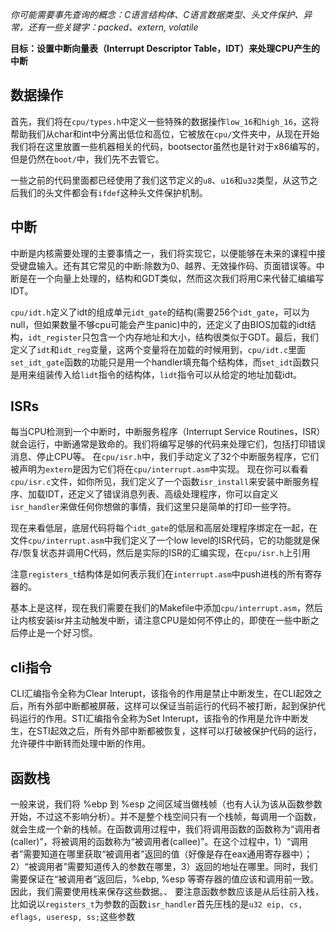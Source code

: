 *你可能需要事先查询的概念：C语言结构体、C语言数据类型、头文件保护、异常，还有一些关键字：packed、extern, volatile*

**目标：设置中断向量表（Interrupt Descriptor Table，IDT）来处理CPU产生的中断**

数据操作
----------

首先，我们将在`cpu/types.h`中定义一些特殊的数据操作`low_16`和`high_16`，这将帮助我们从char和int中分离出低位和高位，它被放在`cpu/`文件夹中，从现在开始我们将在这里放置一些机器相关的代码，bootsector虽然也是针对于x86编写的，但是仍然在`boot/`中，我们先不去管它。

一些之前的代码里面都已经使用了我们这节定义的`u8`、`u16`和`u32`类型，从这节之后我们的头文件都会有`ifdef`这种头文件保护机制。


中断
----------

中断是内核需要处理的主要事情之一，我们将实现它，以便能够在未来的课程中接受键盘输入。还有其它常见的中断:除数为0、越界、无效操作码、页面错误等。中断是在一个向量上处理的，结构和GDT类似，然而这次我们将用C来代替汇编编写IDT。


`cpu/idt.h`定义了idt的组成单元`idt_gate`的结构(需要256个`idt_gate`，可以为null，但如果数量不够cpu可能会产生panic)中的，还定义了由BIOS加载的idt结构，`idt_register`只包含一个内存地址和大小，结构很类似于GDT。最后，我们定义了`idt`和`idt_reg`变量，这两个变量将在加载的时候用到，`cpu/idt.c`里面`set_idt_gate`函数的功能只是用一个handler填充每个结构体，而`set_idt`函数只是用来组装传入给`lidt`指令的结构体，`lidt`指令可以从给定的地址加载idt。

ISRs
----

每当CPU检测到一个中断时，中断服务程序（Interrupt Service Routines，ISR）就会运行，中断通常是致命的。我们将编写足够的代码来处理它们，包括打印错误消息、停止CPU等。
在`cpu/isr.h`中，我们手动定义了32个中断服务程序，它们被声明为`extern`是因为它们将在`cpu/interrupt.asm`中实现。
现在你可以看看`cpu/isr.c`文件，如你所见，我们定义了一个函数`isr_install`来安装中断服务程序、加载IDT，还定义了错误消息列表、高级处理程序，你可以自定义`isr_handler`来做任何你想做的事情，我们这里只是简单的打印一些字符。

现在来看低层，底层代码将每个`idt_gate`的低层和高层处理程序绑定在一起，在文件`cpu/interrupt.asm`中我们定义了一个low level的ISR代码，它的功能就是保存/恢复状态并调用C代码，然后是实际的ISR的汇编实现，在`cpu/isr.h`上引用

注意`registers_t`结构体是如何表示我们在`interrupt.asm`中push进栈的所有寄存器的。

基本上是这样，现在我们需要在我们的Makefile中添加`cpu/interrupt.asm`，然后让内核安装isr并主动触发中断，请注意CPU是如何不停止的，即使在一些中断之后停止是一个好习惯。


cli指令
----
CLI汇编指令全称为Clear Interupt，该指令的作用是禁止中断发生，在CLI起效之后，所有外部中断都被屏蔽，这样可以保证当前运行的代码不被打断，起到保护代码运行的作用。STI汇编指令全称为Set Interupt，该指令的作用是允许中断发生，在STI起效之后，所有外部中断都被恢复，这样可以打破被保护代码的运行，允许硬件中断转而处理中断的作用。


函数栈
----
一般来说，我们将 %ebp 到 %esp 之间区域当做栈帧（也有人认为该从函数参数开始，不过这不影响分析）。并不是整个栈空间只有一个栈帧，每调用一个函数，就会生成一个新的栈帧。在函数调用过程中，我们将调用函数的函数称为“调用者(caller)”，将被调用的函数称为“被调用者(callee)”。在这个过程中，1）“调用者”需要知道在哪里获取“被调用者”返回的值（好像是存在eax通用寄存器中）；2）“被调用者”需要知道传入的参数在哪里，3）返回的地址在哪里。同时，我们需要保证在“被调用者”返回后，%ebp, %esp 等寄存器的值应该和调用前一致。因此，我们需要使用栈来保存这些数据。、
要注意函数参数应该是从后往前入栈，比如说以`registers_t`为参数的函数`isr_handler`首先压栈的是`u32 eip, cs, eflags, useresp, ss;`这些参数